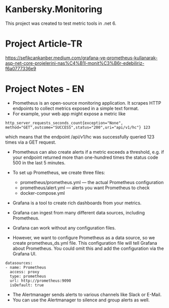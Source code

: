 # Kanbersky.Monitoring
  This project was created to test metric tools in .net 6.

# Project Article-TR
https://sefikcankanber.medium.com/grafana-ve-prometheus-kullanarak-asp-net-core-projelerini-nas%C4%B1l-monit%C3%B6r-edebiliriz-f6a0777336e9

# Project Notes - EN
- Prometheus is an open-source monitoring application. It scrapes HTTP endpoints to collect metrics exposed in a simple text format.
- For example, your web app might expose a metric like
```
http_server_requests_seconds_count{exception="None", method="GET",outcome="SUCCESS",status="200",uri="api/v1/hc"} 123
```
which means that the endpoint /api/v1/hc was successfully queried 123 times via a GET request.
- Prometheus can also create alerts if a metric exceeds a threshold, e.g. if your endpoint returned more than one-hundred times the status code 500 in the last 5 minutes.
- To set up Prometheus, we create three files:
  - prometheus/prometheus.yml — the actual Prometheus configuration
  - prometheus/alert.yml — alerts you want Prometheus to check
  - docker-compose.yml

- Grafana is a tool to create rich dashboards from your metrics.
- Grafana can ingest from many different data sources, including Prometheus.
- Grafana can work without any configuration files.
- However, we want to configure Prometheus as a data source, so we create prometheus_ds.yml file. This configuration file will tell Grafana about Prometheus. You could omit this and add the configuration via the Grafana UI.
```
datasources:
- name: Prometheus
  access: proxy
  type: prometheus
  url: http://prometheus:9090
  isDefault: true
```

- The Alertmanager sends alerts to various channels like Slack or E-Mail.
- You can use the Alertmanager to silence and group alerts as well.

